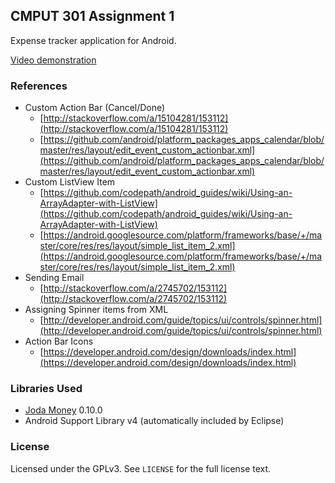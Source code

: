 ## CMPUT 301 Assignment 1

Expense tracker application for Android.

[Video demonstration](https://www.youtube.com/watch?v=VX76KyLlDig&feature=youtu.be)

### References

* Custom Action Bar (Cancel/Done)
	* [http://stackoverflow.com/a/15104281/153112](http://stackoverflow.com/a/15104281/153112)
	* [https://github.com/android/platform_packages_apps_calendar/blob/master/res/layout/edit_event_custom_actionbar.xml](https://github.com/android/platform_packages_apps_calendar/blob/master/res/layout/edit_event_custom_actionbar.xml)
* Custom ListView Item
	* [https://github.com/codepath/android_guides/wiki/Using-an-ArrayAdapter-with-ListView](https://github.com/codepath/android_guides/wiki/Using-an-ArrayAdapter-with-ListView)
	* [https://android.googlesource.com/platform/frameworks/base/+/master/core/res/res/layout/simple_list_item_2.xml](https://android.googlesource.com/platform/frameworks/base/+/master/core/res/res/layout/simple_list_item_2.xml)
* Sending Email
	* [http://stackoverflow.com/a/2745702/153112](http://stackoverflow.com/a/2745702/153112)
* Assigning Spinner items from XML
	* [http://developer.android.com/guide/topics/ui/controls/spinner.html](http://developer.android.com/guide/topics/ui/controls/spinner.html)
* Action Bar Icons
	* [https://developer.android.com/design/downloads/index.html](https://developer.android.com/design/downloads/index.html)

### Libraries Used

* [Joda Money](http://www.joda.org/joda-money/) 0.10.0
* Android Support Library v4 (automatically included by Eclipse)

### License

Licensed under the GPLv3. See `LICENSE` for the full license text.